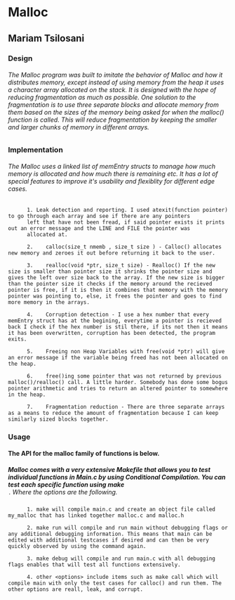 # Malloc

## Mariam Tsilosani

### Design

###### The Malloc program was built to imitate the behavior of Malloc and how it distributes memory, except instead of using memory from the heap it uses a character array allocated on the stack. It is designed with the hope of reducing fragmentation as much as possible. One solution to the fragmentation is to use three separate blocks and allocate memory from them based on the sizes of the memory being asked for when the malloc() function is called. This will reduce fragmentation by keeping the smaller and larger chunks of memory in different arrays.

### Implementation

###### The Malloc uses a linked list of memEntry structs to manage how much memory is allocated and how much there is remaining etc. It has a lot of special features to improve it's usability and flexiblity for different edge cases.

          1. Leak detection and reporting. I used atexit(function pointer) to go through each array and see if there are any pointers
          left that have not been fread, if said pointer exists it prints out an error message and the LINE and FILE the pointer was
          allocated at.
          
          2.	calloc(size_t nmemb , size_t size ) - Calloc() allocates new memory and zeroes it out before returning it back to the user.
          
          3.	realloc(void *ptr, size_t size) - Realloc() If the new size is smaller than pointer size it shrinks the pointer size and gives the left over size back to the array. If the new size is bigger than the pointer size it checks if the memory around the recieved pointer is free, if it is then it combines that memory with the memory pointer was pointing to, else, it frees the pointer and goes to find more memory in the arrays.
          
          4.	Corruption detection - I use a hex number that every memEntry struct has at the begining, everytime a pointer is recieved back I check if the hex number is stil there, if its not then it means it has been overwritten, corruption has been detected, the program exits.
          
          5.	Freeing non Heap Variables with free(void *ptr) will give an error message if the variable being freed has not been allocated on the heap.
          
          6.	free()ing some pointer that was not returned by previous malloc()/realloc() call. A little harder. Somebody has done some bogus pointer arithmetic and tries to return an altered pointer to somewhere in the heap.
          
          7.	Fragmentation reduction - There are three separate arrays as a means to reduce the amount of fragmentation because I can keep similarly sized blocks together.
          
### Usage

#### The API for the malloc family of functions is below.

##### Malloc comes with a very extensive Makefile that allows you to test individual functions in Main.c by using Conditional Compilation. You can test each specific function using make <option>. Where the options are the following.

          1. make will compile main.c and create an object file called my_malloc that has linked together malloc.c and malloc.h
          
          2. make run will compile and run main without debugging flags or any additional debugging information. This means that main can be edited with additional testcases if desired and can then be very quickly observed by using the command again.
          
          3. make debug will compile and run main.c with all debugging flags enables that will test all functions extensively.
          
          4. other <options> include items such as make call which will compile main with only the test cases for calloc() and run them. The other options are reall, leak, and corrupt.




          
    
